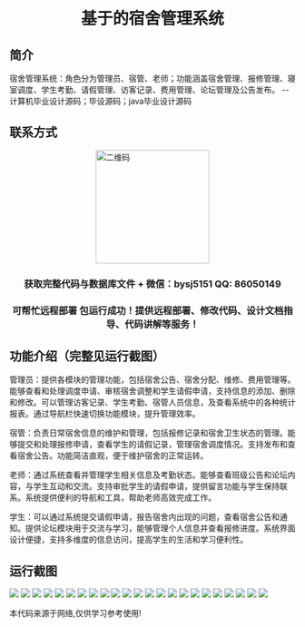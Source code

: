 <p><h1 align="center">基于的宿舍管理系统</h1></p>

## 简介
宿舍管理系统：角色分为管理员、宿管、老师；功能涵盖宿舍管理、报修管理、寝室调度、学生考勤、请假管理、访客记录、费用管理、论坛管理及公告发布。    --计算机毕业设计源码；毕设源码；java毕业设计源码


## 联系方式
<img src="https://bs-1329754181.cos.ap-shanghai.myqcloud.com/wx.jpg" alt="二维码" style="display: block; margin: 0 auto;" width="200px">
<p><h3 align="center">获取完整代码与数据库文件 + 微信：bysj5151 QQ: 86050149</h3></p>
<p><h3 align="center">可帮忙远程部署 包运行成功！提供远程部署、修改代码、设计文档指导、代码讲解等服务！</h3></p>

## 功能介绍（完整见运行截图）
管理员：提供各模块的管理功能，包括宿舍公告、宿舍分配、维修、费用管理等。能够查看和处理调度申请、审核宿舍调整和学生请假申请，支持信息的添加、删除和修改。可以管理访客记录、学生考勤、宿管人员信息，及查看系统中的各种统计报表。通过导航栏快速切换功能模块，提升管理效率。

宿管：负责日常宿舍信息的维护和管理，包括报修记录和宿舍卫生状态的管理。能够提交和处理报修申请，查看学生的请假记录，管理宿舍调度情况。支持发布和查看宿舍公告。功能简洁直观，便于维护宿舍的正常运转。

老师：通过系统查看并管理学生相关信息及考勤状态。能够查看班级公告和论坛内容，与学生互动和交流。支持审批学生的请假申请，提供留言功能与学生保持联系。系统提供便利的导航和工具，帮助老师高效完成工作。

学生：可以通过系统提交请假申请，报告宿舍内出现的问题，查看宿舍公告和通知。提供论坛模块用于交流与学习，能够管理个人信息并查看报修进度。系统界面设计便捷，支持多维度的信息访问，提高学生的生活和学习便利性。


## 运行截图
![](https://bs-1329754181.cos.ap-shanghai.myqcloud.com/ssm/DormitoryManagementSystem/img/001.jpg)
![](https://bs-1329754181.cos.ap-shanghai.myqcloud.com/ssm/DormitoryManagementSystem/img/002.jpg)
![](https://bs-1329754181.cos.ap-shanghai.myqcloud.com/ssm/DormitoryManagementSystem/img/003.jpg)
![](https://bs-1329754181.cos.ap-shanghai.myqcloud.com/ssm/DormitoryManagementSystem/img/004.jpg)
![](https://bs-1329754181.cos.ap-shanghai.myqcloud.com/ssm/DormitoryManagementSystem/img/005.jpg)
![](https://bs-1329754181.cos.ap-shanghai.myqcloud.com/ssm/DormitoryManagementSystem/img/006.jpg)
![](https://bs-1329754181.cos.ap-shanghai.myqcloud.com/ssm/DormitoryManagementSystem/img/007.jpg)
![](https://bs-1329754181.cos.ap-shanghai.myqcloud.com/ssm/DormitoryManagementSystem/img/008.jpg)
![](https://bs-1329754181.cos.ap-shanghai.myqcloud.com/ssm/DormitoryManagementSystem/img/009.jpg)
![](https://bs-1329754181.cos.ap-shanghai.myqcloud.com/ssm/DormitoryManagementSystem/img/010.jpg)
![](https://bs-1329754181.cos.ap-shanghai.myqcloud.com/ssm/DormitoryManagementSystem/img/011.jpg)
![](https://bs-1329754181.cos.ap-shanghai.myqcloud.com/ssm/DormitoryManagementSystem/img/012.jpg)
![](https://bs-1329754181.cos.ap-shanghai.myqcloud.com/ssm/DormitoryManagementSystem/img/013.jpg)
![](https://bs-1329754181.cos.ap-shanghai.myqcloud.com/ssm/DormitoryManagementSystem/img/014.jpg)
![](https://bs-1329754181.cos.ap-shanghai.myqcloud.com/ssm/DormitoryManagementSystem/img/015.jpg)
![](https://bs-1329754181.cos.ap-shanghai.myqcloud.com/ssm/DormitoryManagementSystem/img/016.jpg)
![](https://bs-1329754181.cos.ap-shanghai.myqcloud.com/ssm/DormitoryManagementSystem/img/017.jpg)
![](https://bs-1329754181.cos.ap-shanghai.myqcloud.com/ssm/DormitoryManagementSystem/img/018.jpg)
![](https://bs-1329754181.cos.ap-shanghai.myqcloud.com/ssm/DormitoryManagementSystem/img/019.jpg)
![](https://bs-1329754181.cos.ap-shanghai.myqcloud.com/ssm/DormitoryManagementSystem/img/020.jpg)
![](https://bs-1329754181.cos.ap-shanghai.myqcloud.com/ssm/DormitoryManagementSystem/img/021.jpg)
![](https://bs-1329754181.cos.ap-shanghai.myqcloud.com/ssm/DormitoryManagementSystem/img/022.jpg)
![](https://bs-1329754181.cos.ap-shanghai.myqcloud.com/ssm/DormitoryManagementSystem/img/023.jpg)

<p>本代码来源于网络,仅供学习参考使用!</p>
